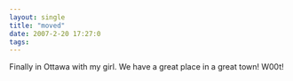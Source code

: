 ```yaml
---
layout: single
title: "moved"
date: 2007-2-20 17:27:0
tags: 
---
```


Finally in Ottawa with my girl. We have a great place in a great town! W00t!
